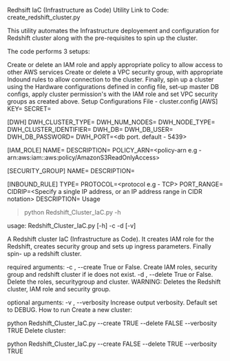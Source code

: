 Redhsift IaC (Infrastructure as Code) Utility
Link to Code: create_redshift_cluster.py

This utility automates the Infrastructure deployement and configuration for Redshift cluster along with the pre-requisites to spin up the cluster.

The code performs 3 setups:

Create or delete an IAM role and apply appropriate policy to allow access to other AWS services
Create or delete a VPC security group, with appropriate Indound rules to allow connection to the cluster.
Finally, spin up a cluster using the Hardware configurations defined in config file, set-up master DB configs, apply cluster permission's with the IAM role and set VPC security groups as created above.
Setup Configurations File - cluster.config
[AWS]
KEY=<Your Access Key>
SECRET=<Your Secret Access Key>

[DWH] 
DWH_CLUSTER_TYPE=<single or multi node cluster>
DWH_NUM_NODES=<number of nodes>
DWH_NODE_TYPE=<Node type e.g. dc2.large>
DWH_CLUSTER_IDENTIFIER=<cluster identifier>
DWH_DB=<db name>
DWH_DB_USER=<db user>
DWH_DB_PASSWORD=<db password>
DWH_PORT=<db port. default - 5439>


[IAM_ROLE]
NAME=<role-name>
DESCRIPTION=<role-description>
POLICY_ARN=<policy-arn e.g - arn:aws:iam::aws:policy/AmazonS3ReadOnlyAccess>

[SECURITY_GROUP]
NAME=<redshift-security-group-name>
DESCRIPTION=<security-group-description>

[INBOUND_RULE]
TYPE=<Redshift>
PROTOCOL=<protocol e.g - TCP>
PORT_RANGE=<port>
CIDRIP=<Specify a single IP address, or an IP address range in CIDR notation>
DESCRIPTION=<description>
Usage
> python Redshift_Cluster_IaC.py -h

usage: Redshift_Cluster_IaC.py [-h] -c  -d  [-v]

A Redshift cluster IaC (Infrastructure as Code). It creates IAM role for the
Redshift, creates security group and sets up ingress parameters. Finally spin-
up a redshift cluster.

required arguments:
  -c , --create      True or False. Create IAM roles, security group and
                     redshift cluster if ie does not exist.
  -d , --delete      True or False. Delete the roles, securitygroup and
                     cluster. WARNING: Deletes the Redshift cluster, IAM role
                     and security group.

optional arguments:
  -v , --verbosity   Increase output verbosity. Default set to DEBUG. 
How to run
Create a new cluster:

python Redshift_Cluster_IaC.py --create TRUE --delete FALSE --verbosity TRUE
Delete cluster:

python Redshift_Cluster_IaC.py --create FALSE --delete TRUE --verbosity TRUE

